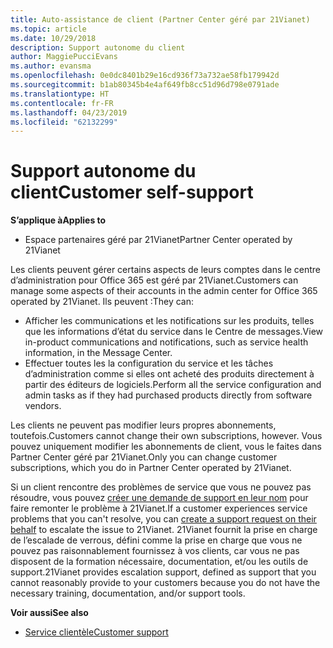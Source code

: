 ```yaml
---
title: Auto-assistance de client (Partner Center géré par 21Vianet)
ms.topic: article
ms.date: 10/29/2018
description: Support autonome du client
author: MaggiePucciEvans
ms.author: evansma
ms.openlocfilehash: 0e0dc8401b29e16cd936f73a732ae58fb179942d
ms.sourcegitcommit: b1ab80345b4e4af649fb8cc51d96d798e0791ade
ms.translationtype: HT
ms.contentlocale: fr-FR
ms.lasthandoff: 04/23/2019
ms.locfileid: "62132299"
---
```

# <a name="customer-self-support"></a><span data-ttu-id="9bda2-103">Support autonome du client</span><span class="sxs-lookup"><span data-stu-id="9bda2-103">Customer self-support</span></span>

<span data-ttu-id="9bda2-104">**S’applique à**</span><span class="sxs-lookup"><span data-stu-id="9bda2-104">**Applies to**</span></span>

-   <span data-ttu-id="9bda2-105">Espace partenaires géré par 21Vianet</span><span class="sxs-lookup"><span data-stu-id="9bda2-105">Partner Center operated by 21Vianet</span></span>

<span data-ttu-id="9bda2-106">Les clients peuvent gérer certains aspects de leurs comptes dans le centre d’administration pour Office 365 est géré par 21Vianet.</span><span class="sxs-lookup"><span data-stu-id="9bda2-106">Customers can manage some aspects of their accounts in the admin center for Office 365 operated by 21Vianet.</span></span> <span data-ttu-id="9bda2-107">Ils peuvent :</span><span class="sxs-lookup"><span data-stu-id="9bda2-107">They can:</span></span>

-   <span data-ttu-id="9bda2-108">Afficher les communications et les notifications sur les produits, telles que les informations d’état du service dans le Centre de messages.</span><span class="sxs-lookup"><span data-stu-id="9bda2-108">View in-product communications and notifications, such as service health information, in the Message Center.</span></span>
-   <span data-ttu-id="9bda2-109">Effectuer toutes les la configuration du service et les tâches d’administration comme si elles ont acheté des produits directement à partir des éditeurs de logiciels.</span><span class="sxs-lookup"><span data-stu-id="9bda2-109">Perform all the service configuration and admin tasks as if they had purchased products directly from software vendors.</span></span> 

<span data-ttu-id="9bda2-110">Les clients ne peuvent pas modifier leurs propres abonnements, toutefois.</span><span class="sxs-lookup"><span data-stu-id="9bda2-110">Customers cannot change their own subscriptions, however.</span></span> <span data-ttu-id="9bda2-111">Vous pouvez uniquement modifier les abonnements de client, vous le faites dans Partner Center géré par 21Vianet.</span><span class="sxs-lookup"><span data-stu-id="9bda2-111">Only you can change customer subscriptions, which you do in Partner Center operated by 21Vianet.</span></span>

<span data-ttu-id="9bda2-112">Si un client rencontre des problèmes de service que vous ne pouvez pas résoudre, vous pouvez [créer une demande de support en leur nom](report-problems-on-behalf-of-a-customer.md) pour faire remonter le problème à 21Vianet.</span><span class="sxs-lookup"><span data-stu-id="9bda2-112">If a customer experiences service problems that you can't resolve, you can [create a support request on their behalf](report-problems-on-behalf-of-a-customer.md) to escalate the issue to 21Vianet.</span></span> <span data-ttu-id="9bda2-113">21Vianet fournit la prise en charge de l’escalade de verrous, défini comme la prise en charge que vous ne pouvez pas raisonnablement fournissez à vos clients, car vous ne pas disposent de la formation nécessaire, documentation, et/ou les outils de support.</span><span class="sxs-lookup"><span data-stu-id="9bda2-113">21Vianet provides escalation support, defined as support that you cannot reasonably provide to your customers because you do not have the necessary training, documentation, and/or support tools.</span></span>

<span data-ttu-id="9bda2-114">**Voir aussi**</span><span class="sxs-lookup"><span data-stu-id="9bda2-114">**See also**</span></span>

-   [<span data-ttu-id="9bda2-115">Service clientèle</span><span class="sxs-lookup"><span data-stu-id="9bda2-115">Customer support</span></span>](customer-support.md)





 

 




